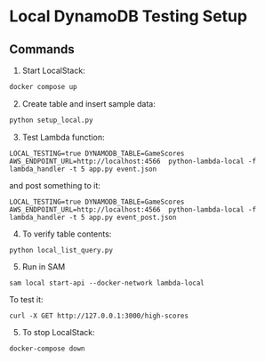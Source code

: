 # Local DynamoDB Testing Setup

## Commands

1. Start LocalStack:
```bash
docker compose up
```

2. Create table and insert sample data:

```bash
python setup_local.py
```

3. Test Lambda function:

```shell
LOCAL_TESTING=true DYNAMODB_TABLE=GameScores AWS_ENDPOINT_URL=http://localhost:4566  python-lambda-local -f lambda_handler -t 5 app.py event.json
```

and post something to it:

```shell
LOCAL_TESTING=true DYNAMODB_TABLE=GameScores AWS_ENDPOINT_URL=http://localhost:4566  python-lambda-local -f lambda_handler -t 5 app.py event_post.json
```

4. To verify table contents:

```shell
python local_list_query.py
```

5. Run in SAM

```shell
sam local start-api --docker-network lambda-local
```

To test it:

```shell
curl -X GET http://127.0.0.1:3000/high-scores
```


5. To stop LocalStack:

```shell
docker-compose down
```

